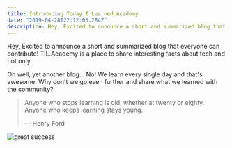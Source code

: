 ```yaml
---
title: Introducing Today I Learned.Academy
date: "2019-04-28T22:12:03.284Z"
description: Hey, Excited to announce a short and summarized blog that everyone can contribute!
---
```


Hey, Excited to announce a short and summarized blog that everyone can contribute!
TIL.Academy is a place to share interesting facts about tech and not only.

Oh well, yet another blog... No!
We learn every single day and that's awesome. Why don't we go even further and share what we learned with the community?

> Anyone who stops learning is old, whether at twenty or eighty. Anyone who keeps learning stays young.
>
> ― Henry Ford

![great success](https://media.giphy.com/media/a0h7sAqON67nO/giphy.gif)
